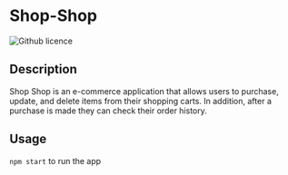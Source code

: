 # Shop-Shop 

![Github licence](https://img.shields.io/npm/l/express?style=plastic)

## Description

Shop Shop is an e-commerce application that allows users to purchase, update, and delete items from their shopping carts. In addition, after a purchase is made they can check their order history. 

## Usage 
`npm start` to run the app
